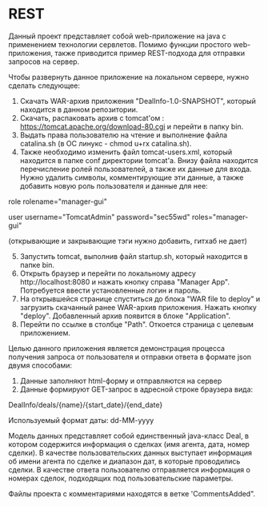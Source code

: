# REST

Данный проект представляет собой web-приложение на java с применением технологии сервлетов.
Помимо функции простого web-приложения, также приводится пример REST-подхода для отправки запросов на сервер.

Чтобы развернуть данное приложение на локальном сервере, нужно сделать следующее:
1. Скачать WAR-архив приложения "DealInfo-1.0-SNAPSHOT", который находится в данном репозитории.
2. Скачать, распаковать архив с tomcat'ом : https://tomcat.apache.org/download-80.cgi и перейти в папку bin.
3. Выдать права пользователю на чтение и выполнение файла catalina.sh (в ОС линукс - chmod u+rx catalina.sh).
4. Также необходимо изменить файл tomcat-users.xml, который находится в папке conf директории tomcat'a. Внизу файла находится перечисление ролей пользователей, а также их данные для входа. Нужно удалить символы, комментирующие эти данные, а также добавить новую роль пользователя и данные для нее:

  role rolename="manager-gui"

  user username="TomcatAdmin" password="sec55wd" roles="manager-gui"

  (открывающие и закрывающие тэги нужно добавить, гитхаб не дает)

5. Запустить tomcat, выполнив файл startup.sh, который находится в папке bin.
6. Открыть браузер и перейти по локальному адресу http://localhost:8080 и нажать кнопку справа "Manager App". Потребуется ввести установленные логин и пароль.
7. На открывшейся странице спуститься до блока "WAR file to deploy" и загрузить скачанный ранее WAR-архив приложения. Нажать кнопку "deploy". Добавленный архив появится в блоке  "Application".
8. Перейти по ссылке в столбце "Path". Откоется страница с целевым приложением.

Целью данного приложения является демонстрация процесса получения запроса от пользователя и отправки ответа в формате json двумя способами:
1. Данные заполняют html-форму и отправляются на сервер
2. Данные формируют GET-запрос в адресной строке браузера вида: 

DealInfo/deals/{name}/{start_date}/{end_date}

Используемый формат даты: dd-MM-yyyy

Модель данных представляет собой единственный java-класс Deal, в котором содержится информация о сделках (имя агента, дата, номер сделки).
В качестве пользовательских данных выступает информация об имени агента по сделке и диапазон дат, в которые проводились сделки.
В качестве ответа пользователю отправляется информация о номерах сделок, подходящих под пользовательские параметры.

Файлы проекта с комментариями находятся в ветке 'CommentsAdded".
